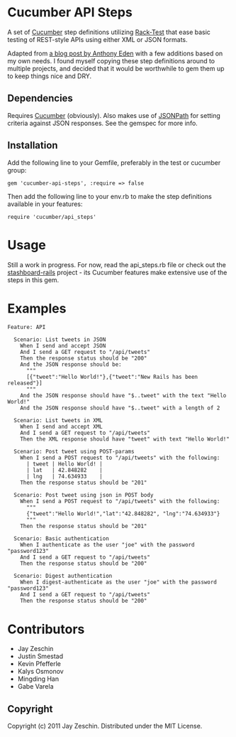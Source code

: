 # Cucumber API Steps

A set of [Cucumber](https://github.com/aslakhellesoy/cucumber) step definitions utilizing
[Rack-Test](https://github.com/brynary/rack-test) that ease basic
testing of REST-style APIs using either XML or JSON formats.

Adapted from [a blog post by Anthony Eden](http://www.anthonyeden.com/2010/11/testing-rest-apis-with-cucumber-and-rack-test/) with a few additions based on my own needs.  I found myself copying these step definitions around to multiple projects, and decided that it would be worthwhile to gem them up to keep things nice and DRY.

## Dependencies

Requires [Cucumber](https://github.com/aslakhellesoy/cucumber) (obviously).  Also makes use of [JSONPath](https://github.com/joshbuddy/jsonpath) for setting criteria against JSON responses.  See the gemspec for more info.

## Installation

Add the following line to your Gemfile, preferably in the test or cucumber group:

    gem 'cucumber-api-steps', :require => false

Then add the following line to your env.rb to make the step definitions available in your features:

    require 'cucumber/api_steps'

# Usage

Still a work in progress.  For now, read the api_steps.rb file or check out the [stashboard-rails](https://github.com/jayzes/stashboard-rails) project - its Cucumber features make extensive use of the steps in this gem.

# Examples

    Feature: API

      Scenario: List tweets in JSON
        When I send and accept JSON
        And I send a GET request to "/api/tweets"
        Then the response status should be "200"
        And the JSON response should be:
          """
          [{"tweet":"Hello World!"},{"tweet":"New Rails has been released"}]
          """
        And the JSON response should have "$..tweet" with the text "Hello World!"
        And the JSON response should have "$..tweet" with a length of 2

      Scenario: List tweets in XML
        When I send and accept XML
        And I send a GET request to "/api/tweets"
        Then the XML response should have "tweet" with text "Hello World!"

      Scenario: Post tweet using POST-params
        When I send a POST request to "/api/tweets" with the following:
          | tweet | Hello World! |
          | lat   | 42.848282    |
          | lng   | 74.634933    |
        Then the response status should be "201"

      Scenario: Post tweet using json in POST body
        When I send a POST request to "/api/tweets" with the following:
          """
          {"tweet":"Hello World!","lat":"42.848282", "lng":"74.634933"}
          """
        Then the response status should be "201"

      Scenario: Basic authentication
        When I authenticate as the user "joe" with the password "password123"
        And I send a GET request to "/api/tweets"
        Then the response status should be "200"

      Scenario: Digest authentication
        When I digest-authenticate as the user "joe" with the password "password123"
        And I send a GET request to "/api/tweets"
        Then the response status should be "200"

# Contributors
* Jay Zeschin
* Justin Smestad
* Kevin Pfefferle
* Kalys Osmonov
* Mingding Han
* Gabe Varela

## Copyright

Copyright (c) 2011 Jay Zeschin. Distributed under the MIT License.
